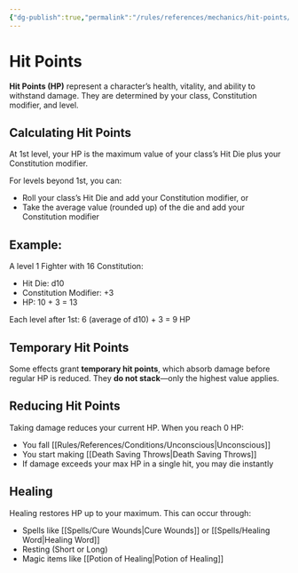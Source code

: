 ```yaml
---
{"dg-publish":true,"permalink":"/rules/references/mechanics/hit-points/"}
---
```


# Hit Points

**Hit Points (HP)** represent a character’s health, vitality, and ability to withstand damage. They are determined by your class, Constitution modifier, and level.

## Calculating Hit Points

At 1st level, your HP is the maximum value of your class’s Hit Die plus your Constitution modifier.

For levels beyond 1st, you can:
- Roll your class’s Hit Die and add your Constitution modifier, or
- Take the average value (rounded up) of the die and add your Constitution modifier

## Example:
A level 1 Fighter with 16 Constitution:
- Hit Die: d10
- Constitution Modifier: +3
- HP: 10 + 3 = 13

Each level after 1st: 6 (average of d10) + 3 = 9 HP

## Temporary Hit Points

Some effects grant **temporary hit points**, which absorb damage before regular HP is reduced. They **do not stack**—only the highest value applies.

## Reducing Hit Points

Taking damage reduces your current HP. When you reach 0 HP:
- You fall [[Rules/References/Conditions/Unconscious\|Unconscious]]
- You start making [[Death Saving Throws\|Death Saving Throws]]
- If damage exceeds your max HP in a single hit, you may die instantly

## Healing

Healing restores HP up to your maximum. This can occur through:
- Spells like [[Spells/Cure Wounds\|Cure Wounds]] or [[Spells/Healing Word\|Healing Word]]
- Resting (Short or Long)
- Magic items like [[Potion of Healing\|Potion of Healing]]